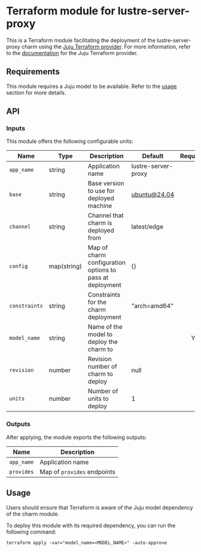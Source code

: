 # Terraform module for lustre-server-proxy

This is a Terraform module facilitating the deployment of the lustre-server-proxy charm using
the [Juju Terraform provider](https://github.com/juju/terraform-provider-juju).
For more information, refer to the
[documentation](https://registry.terraform.io/providers/juju/juju/latest/docs)
for the Juju Terraform provider.

## Requirements

This module requires a Juju model to be available. Refer to the [usage](#usage)
section for more details.

## API

### Inputs

This module offers the following configurable units:

| Name          | Type        | Description                                              | Default             | Required |
|---------------|-------------|----------------------------------------------------------|---------------------|:--------:|
| `app_name`    | string      | Application name                                         | lustre-server-proxy |          |
| `base`        | string      | Base version to use for deployed machine                 | ubuntu@24.04        |          |
| `channel`     | string      | Channel that charm is deployed from                      | latest/edge         |          |
| `config`      | map(string) | Map of charm configuration options to pass at deployment | {}                  |          |
| `constraints` | string      | Constraints for the charm deployment                     | "arch=amd64"        |          |
| `model_name`  | string      | Name of the model to deploy the charm to                 |                     |    Y     |
| `revision`    | number      | Revision number of charm to deploy                       | null                |          |
| `units`       | number      | Number of units to deploy                                | 1                   |          |

### Outputs

After applying, the module exports the following outputs:

| Name       | Description                 |
|------------|-----------------------------|
| `app_name` | Application name            |
| `provides` | Map of `provides` endpoints |

## Usage

Users should ensure that Terraform is aware of the Juju model dependency of the
charm module.

To deploy this module with its required dependency, you can run
the following command:

```shell
terraform apply -var="model_name=<MODEL_NAME>" -auto-approve
```
